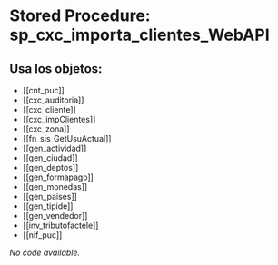 # Stored Procedure: sp_cxc_importa_clientes_WebAPI

## Usa los objetos:
- [[cnt_puc]]
- [[cxc_auditoria]]
- [[cxc_cliente]]
- [[cxc_impClientes]]
- [[cxc_zona]]
- [[fn_sis_GetUsuActual]]
- [[gen_actividad]]
- [[gen_ciudad]]
- [[gen_deptos]]
- [[gen_formapago]]
- [[gen_monedas]]
- [[gen_paises]]
- [[gen_tipide]]
- [[gen_vendedor]]
- [[inv_tributofactele]]
- [[nif_puc]]

*No code available.*
